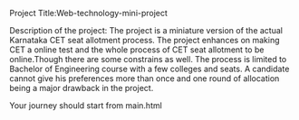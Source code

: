 Project Title:Web-technology-mini-project 

Description of the project:
The project is a miniature version of the actual Karnataka CET seat allotment process.
The project enhances on making CET a online test and the whole process of CET seat allotment to be online.Though there are some
constrains as well. The process is limited to Bachelor of Engineering course with a few colleges and seats. A candidate cannot 
give his preferences more than once and one round of allocation being a major drawback in the project.

Your journey should start from main.html
